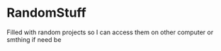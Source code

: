 # RandomStuff
Filled with random projects so I can access them on other computer or smthing if need be
